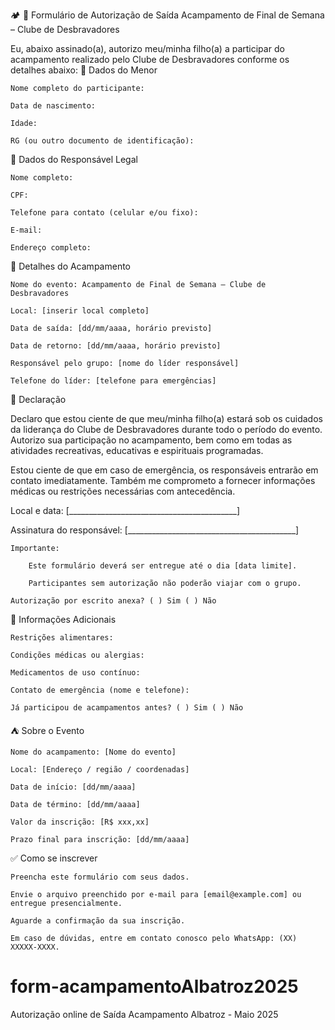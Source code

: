 🏕️ 📄 Formulário de Autorização de Saída
Acampamento de Final de Semana – Clube de Desbravadores

Eu, abaixo assinado(a), autorizo meu/minha filho(a) a participar do acampamento realizado pelo Clube de Desbravadores conforme os detalhes abaixo:
🔹 Dados do Menor

    Nome completo do participante:

    Data de nascimento:

    Idade:

    RG (ou outro documento de identificação):

🔹 Dados do Responsável Legal

    Nome completo:

    CPF:

    Telefone para contato (celular e/ou fixo):

    E-mail:

    Endereço completo:

🔹 Detalhes do Acampamento

    Nome do evento: Acampamento de Final de Semana – Clube de Desbravadores

    Local: [inserir local completo]

    Data de saída: [dd/mm/aaaa, horário previsto]

    Data de retorno: [dd/mm/aaaa, horário previsto]

    Responsável pelo grupo: [nome do líder responsável]

    Telefone do líder: [telefone para emergências]

🔹 Declaração

Declaro que estou ciente de que meu/minha filho(a) estará sob os cuidados da liderança do Clube de Desbravadores durante todo o período do evento. Autorizo sua participação no acampamento, bem como em todas as atividades recreativas, educativas e espirituais programadas.

Estou ciente de que em caso de emergência, os responsáveis entrarão em contato imediatamente. Também me comprometo a fornecer informações médicas ou restrições necessárias com antecedência.

Local e data:
[__________________________________________]

Assinatura do responsável:
[__________________________________________]

    Importante:

        Este formulário deverá ser entregue até o dia [data limite].

        Participantes sem autorização não poderão viajar com o grupo.
   
    Autorização por escrito anexa? ( ) Sim ( ) Não

🧳 Informações Adicionais

    Restrições alimentares:

    Condições médicas ou alergias:

    Medicamentos de uso contínuo:

    Contato de emergência (nome e telefone):

    Já participou de acampamentos antes? ( ) Sim ( ) Não

⛺ Sobre o Evento

    Nome do acampamento: [Nome do evento]

    Local: [Endereço / região / coordenadas]

    Data de início: [dd/mm/aaaa]

    Data de término: [dd/mm/aaaa]

    Valor da inscrição: [R$ xxx,xx]

    Prazo final para inscrição: [dd/mm/aaaa]

✅ Como se inscrever

    Preencha este formulário com seus dados.

    Envie o arquivo preenchido por e-mail para [email@example.com] ou entregue presencialmente.

    Aguarde a confirmação da sua inscrição.

    Em caso de dúvidas, entre em contato conosco pelo WhatsApp: (XX) XXXXX-XXXX.


# form-acampamentoAlbatroz2025
Autorização online de Saída Acampamento Albatroz - Maio 2025
